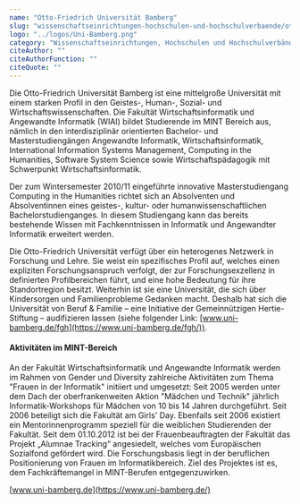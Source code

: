 ```yaml
---
name: "Otto-Friedrich Universität Bamberg"
slug: "wissenschaftseinrichtungen-hochschulen-und-hochschulverbaende/otto-friedrich-universitaet-bamberg"
logo: "../logos/Uni-Bamberg.png"
category: "Wissenschaftseinrichtungen, Hochschulen und Hochschulverbände"
citeAuthor: ""
citeAuthorFunction: ""
citeQuote: ""
---
```


Die Otto-Friedrich Universität Bamberg ist eine mittelgroße Universität mit einem starken Profil in den Geistes-, Human-, Sozial- und Wirtschaftswissenschaften. Die Fakultät Wirtschaftsinformatik und Angewandte Informatik (WIAI) bildet Studierende im MINT Bereich aus, nämlich in den interdisziplinär orientierten Bachelor- und Masterstudiengängen Angewandte Informatik, Wirtschaftsinformatik, International Information Systems Management, Computing in the Humanities, Software System Science sowie Wirtschaftspädagogik mit Schwerpunkt Wirtschaftsinformatik.

Der zum Wintersemester 2010/11 eingeführte innovative Masterstudiengang Computing in the Humanities richtet sich an Absolventen und Absolventinnen eines geistes-, kultur- oder humanwissenschaftlichen Bachelorstudienganges. In diesem Studiengang kann das bereits bestehende Wissen mit Fachkenntnissen in Informatik und Angewandter Informatik erweitert werden.

Die Otto-Friedrich Universität verfügt über ein heterogenes Netzwerk in Forschung und Lehre. Sie weist ein spezifisches Profil auf, welches einen expliziten Forschungsanspruch verfolgt, der zur Forschungsexzellenz in definierten Profilbereichen führt, und eine hohe Bedeutung für ihre Standortregion besitzt. Weiterhin ist sie eine Universität, die sich über Kindersorgen und Familienprobleme Gedanken macht. Deshalb hat sich die Universität von Beruf & Familie – eine Initiative der Gemeinnützigen Hertie-Stiftung – audifizieren lassen (siehe folgender Link: [www.uni-bamberg.de/fgh](https://www.uni-bamberg.de/fgh/)).

#### Aktivitäten im MINT-Bereich

An der Fakultät Wirtschaftsinformatik und Angewandte Informatik werden im Rahmen von Gender und Diversity zahlreiche Aktivitäten zum Thema "Frauen in der Informatik" initiiert und umgesetzt: Seit 2005 werden unter dem Dach der oberfrankenweiten Aktion "Mädchen und Technik" jährlich Informatik-Workshops für Mädchen von 10 bis 14 Jahren durchgeführt. Seit 2006 beteiligt sich die Fakultät am Girls' Day. Ebenfalls seit 2006 existiert ein Mentorinnenprogramm speziell für die weiblichen Studierenden der Fakultät. Seit dem 01.10.2012 ist bei der Frauenbeauftragten der Fakultät das Projekt „Alumnae Tracking“ angesiedelt, welches vom Europäischen Sozialfond gefördert wird. Die Forschungsbasis liegt in der beruflichen Positionierung von Frauen im Informatikbereich. Ziel des Projektes ist es, dem Fachkräftemangel in MINT-Berufen entgegenzuwirken.

[www.uni-bamberg.de](https://www.uni-bamberg.de/)
